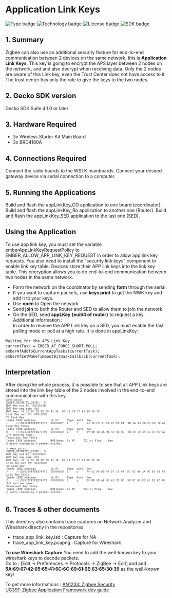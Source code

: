 # Application Link Keys
![Type badge](https://img.shields.io/badge/Type-Virtual%20application-green)
![Technology badge](https://img.shields.io/badge/Technology-Zigbee-green)
![License badge](https://img.shields.io/badge/License-Zlib-green)
![SDK badge](https://img.shields.io/badge/SDK-v4.1.0-green)

## 1. Summary
Zigbee can also use an additional security feature for end-to-end communication between 2 devices
on the same network, this is **Application Link Keys**. This key is going to encrypt the APS layer between 2 nodes on the network, and and also decrypt when receiving data. Only the 2 nodes are aware of this Link key, even the Trust Center does not have access to it. The trust center has only the role to give the keys to the two nodes. 

## 2. Gecko SDK version
Gecko SDK Suite 4.1.0 or later
## 3. Hardware Required
* 3x Wireless Starter Kit Main Board 
* 3x BRD4180A
## 4. Connections Required
Connect the radio boards to the WSTK mainboards. Connect your desired gateway device via serial connection to a computer. 

## 5. Running the Applications
Build and flash the appLinkKey_CO application to one board (coordinator).
Build and flash the appLinkKey_Ro application to another one (Router).
Build and flash the appLinkKey_SED application to the last one (SED).

## Using the Application
To use app link key, you must set the variable emberAppLinkKeyRequestPolicy to EMBER_ALLOW_APP_LINK_KEY_REQUEST in order to allow app link key requests. You also need to install the "security link keys" component to enable link key table.
Devices store their APP link keys into the link key table. This encryption allows you to do end-to-end communication between two nodes in the same network.

* Form the network on the coordinator by sending **form** through the serial.
* If you want to capture packets, use **keys print** to get the NWK key and add it to your keys.
* Use **open** to Open the network
* Send **join** to both the Router and SED to allow them to join the network
* On the SED, send **appLKey {eui64 of router}** to request a key.
Additional Information :\
In order to receive the APP Link key on a SED, you must enable the fast polling mode or poll at a high rate. It is done in appLinkKey :
```
Waiting for the APS Link Key
currentTask = EMBER_AF_FORCE_SHORT_POLL;
emberAfAddToCurrentAppTasks(currentTask);
emberAfSetWakeTimeoutBitmaskCallback(currentTask); 
```
## Interpretation
After doing the whole process, it is possible to see that all APP Link keys are stored into the link key table of the 2 nodes involved in the end-to-end communication with this key.\
![alt text](doc/keysPrintRouter.PNG "Keys Print Router")
![alt text](doc/keysPrintSED.PNG "Keys Print SED")

## 6. Traces & other documents
This directory also contains trace captures on Network Analyzer and Wireshark directly in the repositories
* trace_app_link_key.isd : Capture for NA
* trace_app_link_key.pcapng : Capture for Wireshark   

**To use Wireshark Capture**
You need to add the well-known key to your wireshark keys to decode packets.\
Go to : [Edit -> Preferences -> Protocols -> ZigBee -> Edit] and add :
**5A:69:67:42:65:65:41:6C:6C:69:61:6E:63:65:30:39** as the well-known key\

To get more informations : [AN1233: Zigbee Security](https://www.silabs.com/documents/public/application-notes/an1233-zigbee-security.pdf)\
[UG391: Zigbee Application Framework dev guide](https://www.silabs.com/documents/public/user-guides/ug391-zigbee-app-framework-dev-guide.pdf)